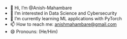 - 👋 Hi, I’m @Anish-Mahambare
- 👀 I’m interested in Data Science and Cybersecurity 
- 🌱 I’m currently learning ML applications with PyTorch
- 📫 How to reach me: anishmahambare@gmail.com 
- 😄 Pronouns: (He/Him)

<!---
Anish-Mahambare/Anish-Mahambare is a ✨ special ✨ repository because its `README.md` (this file) appears on your GitHub profile.
You can click the Preview link to take a look at your changes.
--->
